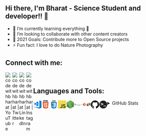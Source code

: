 ## Hi there, I'm Bharat - Science Student and developer!! 👋

- 🌱 I’m currently learning everything 🤣
- 👯 I’m looking to collaborate with other content creators
- 🥅 2021 Goals: Contribute more to Open Source projects
- ⚡ Fun fact: I love to do Nature Photography

## Connect with me:


[<img align="left" alt="codewithbharat | YouTube" width="22px" src="https://cdn.jsdelivr.net/npm/simple-icons@v3/icons/youtube.svg" />][youtube]
[<img align="left" alt="codewithbharat | Twitter" width="22px" src="https://cdn.jsdelivr.net/npm/simple-icons@v3/icons/twitter.svg" />][twitter]
[<img align="left" alt="codewithbharat | LinkedIn" width="22px" src="https://cdn.jsdelivr.net/npm/simple-icons@v3/icons/linkedin.svg" />][linkedin]
[<img align="left" alt="codewithbharat | Instagram" width="22px" src="https://cdn.jsdelivr.net/npm/simple-icons@v3/icons/instagram.svg" />][instagram]

<br />



## Languages and Tools:

<img align="left" alt="Visual Studio Code" width="26px" src="https://raw.githubusercontent.com/github/explore/80688e429a7d4ef2fca1e82350fe8e3517d3494d/topics/visual-studio-code/visual-studio-code.png" />
<img align="left" alt="HTML5" width="26px" src="https://raw.githubusercontent.com/github/explore/80688e429a7d4ef2fca1e82350fe8e3517d3494d/topics/html/html.png" />
<img align="left" alt="CSS3" width="26px" src="https://raw.githubusercontent.com/github/explore/80688e429a7d4ef2fca1e82350fe8e3517d3494d/topics/css/css.png" />
<img align="left" alt="JavaScript" width="26px" src="https://raw.githubusercontent.com/github/explore/80688e429a7d4ef2fca1e82350fe8e3517d3494d/topics/javascript/javascript.png" />
<img align="left" alt="Node.js" width="26px" src="https://raw.githubusercontent.com/github/explore/80688e429a7d4ef2fca1e82350fe8e3517d3494d/topics/nodejs/nodejs.png" />
<img align="left" alt="MongoDB" width="26px" src="https://raw.githubusercontent.com/github/explore/80688e429a7d4ef2fca1e82350fe8e3517d3494d/topics/mongodb/mongodb.png" />
<img align="left" alt="Git" width="26px" src="https://raw.githubusercontent.com/github/explore/80688e429a7d4ef2fca1e82350fe8e3517d3494d/topics/git/git.png" />
<img align="left" alt="GitHub" width="26px" src="https://raw.githubusercontent.com/github/explore/78df643247d429f6cc873026c0622819ad797942/topics/github/github.png" />
<img align="left" alt="Terminal" width="26px" src="https://raw.githubusercontent.com/github/explore/80688e429a7d4ef2fca1e82350fe8e3517d3494d/topics/terminal/terminal.png" />

<details>
  <summary>GitHub Stats</summary>

  <img align="left" alt="codewithbharat's GitHub Stats" src="https://github-readme-stats.codestackr.vercel.app/api?username=codewithbharat&show_icons=true&hide_border=true" />

</details>


[twitter]: https://twitter.com/bharatranjan_
[youtube]: https://youtube.com/codewithbharat
[instagram]: https://instagram.com/bhaarat.ranjan
[linkedin]: https://www.linkedin.com/in/bharat-ranjan-3b4a4a1bb/






